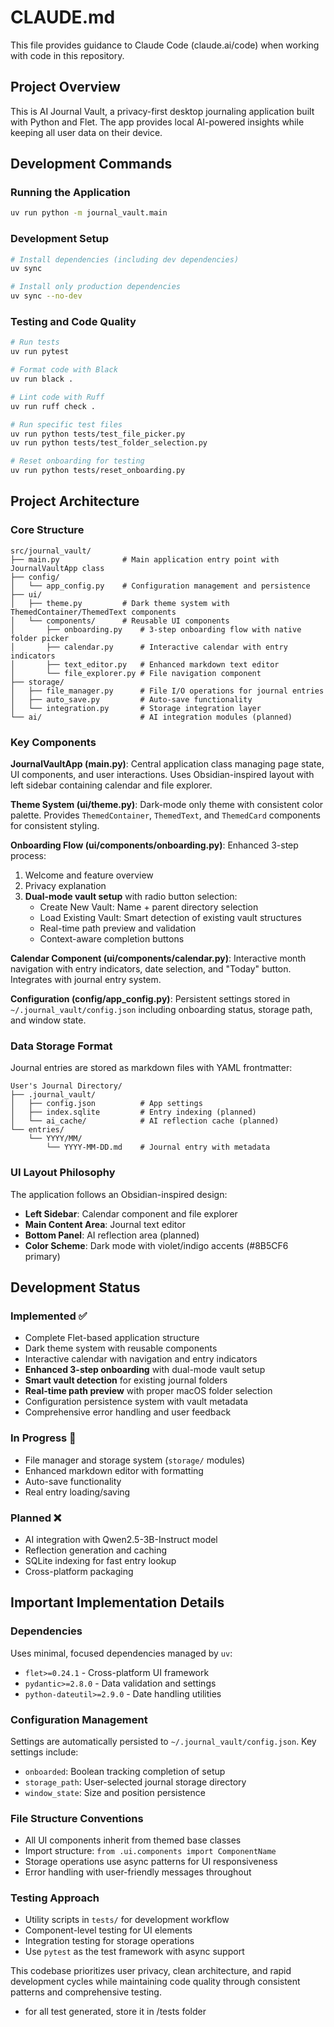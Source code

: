 # CLAUDE.md

This file provides guidance to Claude Code (claude.ai/code) when working with code in this repository.

## Project Overview

This is AI Journal Vault, a privacy-first desktop journaling application built with Python and Flet. The app provides local AI-powered insights while keeping all user data on their device.

## Development Commands

### Running the Application
```bash
uv run python -m journal_vault.main
```

### Development Setup
```bash
# Install dependencies (including dev dependencies)
uv sync

# Install only production dependencies
uv sync --no-dev
```

### Testing and Code Quality
```bash
# Run tests
uv run pytest

# Format code with Black
uv run black .

# Lint code with Ruff
uv run ruff check .

# Run specific test files
uv run python tests/test_file_picker.py
uv run python tests/test_folder_selection.py

# Reset onboarding for testing
uv run python tests/reset_onboarding.py
```

## Project Architecture

### Core Structure
```
src/journal_vault/
├── main.py              # Main application entry point with JournalVaultApp class
├── config/
│   └── app_config.py    # Configuration management and persistence
├── ui/
│   ├── theme.py         # Dark theme system with ThemedContainer/ThemedText components
│   └── components/      # Reusable UI components
│       ├── onboarding.py    # 3-step onboarding flow with native folder picker
│       ├── calendar.py      # Interactive calendar with entry indicators
│       ├── text_editor.py   # Enhanced markdown text editor
│       └── file_explorer.py # File navigation component
├── storage/
│   ├── file_manager.py      # File I/O operations for journal entries
│   ├── auto_save.py         # Auto-save functionality
│   └── integration.py       # Storage integration layer
└── ai/                      # AI integration modules (planned)
```

### Key Components

**JournalVaultApp (main.py)**: Central application class managing page state, UI components, and user interactions. Uses Obsidian-inspired layout with left sidebar containing calendar and file explorer.

**Theme System (ui/theme.py)**: Dark-mode only theme with consistent color palette. Provides `ThemedContainer`, `ThemedText`, and `ThemedCard` components for consistent styling.

**Onboarding Flow (ui/components/onboarding.py)**: Enhanced 3-step process:
1. Welcome and feature overview
2. Privacy explanation 
3. **Dual-mode vault setup** with radio button selection:
   - Create New Vault: Name + parent directory selection
   - Load Existing Vault: Smart detection of existing vault structures
   - Real-time path preview and validation
   - Context-aware completion buttons

**Calendar Component (ui/components/calendar.py)**: Interactive month navigation with entry indicators, date selection, and "Today" button. Integrates with journal entry system.

**Configuration (config/app_config.py)**: Persistent settings stored in `~/.journal_vault/config.json` including onboarding status, storage path, and window state.

### Data Storage Format

Journal entries are stored as markdown files with YAML frontmatter:
```
User's Journal Directory/
├── .journal_vault/
│   ├── config.json          # App settings
│   ├── index.sqlite         # Entry indexing (planned)
│   └── ai_cache/            # AI reflection cache (planned)
└── entries/
    └── YYYY/MM/
        └── YYYY-MM-DD.md    # Journal entry with metadata
```

### UI Layout Philosophy

The application follows an Obsidian-inspired design:
- **Left Sidebar**: Calendar component and file explorer
- **Main Content Area**: Journal text editor
- **Bottom Panel**: AI reflection area (planned)
- **Color Scheme**: Dark mode with violet/indigo accents (#8B5CF6 primary)

## Development Status

### Implemented ✅
- Complete Flet-based application structure
- Dark theme system with reusable components  
- Interactive calendar with navigation and entry indicators
- **Enhanced 3-step onboarding** with dual-mode vault setup
- **Smart vault detection** for existing journal folders
- **Real-time path preview** with proper macOS folder selection
- Configuration persistence system with vault metadata
- Comprehensive error handling and user feedback

### In Progress 🔄
- File manager and storage system (`storage/` modules)
- Enhanced markdown editor with formatting
- Auto-save functionality
- Real entry loading/saving

### Planned ❌
- AI integration with Qwen2.5-3B-Instruct model
- Reflection generation and caching
- SQLite indexing for fast entry lookup
- Cross-platform packaging

## Important Implementation Details

### Dependencies
Uses minimal, focused dependencies managed by `uv`:
- `flet>=0.24.1` - Cross-platform UI framework
- `pydantic>=2.8.0` - Data validation and settings
- `python-dateutil>=2.9.0` - Date handling utilities

### Configuration Management
Settings are automatically persisted to `~/.journal_vault/config.json`. Key settings include:
- `onboarded`: Boolean tracking completion of setup
- `storage_path`: User-selected journal storage directory
- `window_state`: Size and position persistence

### File Structure Conventions
- All UI components inherit from themed base classes
- Import structure: `from .ui.components import ComponentName`
- Storage operations use async patterns for UI responsiveness
- Error handling with user-friendly messages throughout

### Testing Approach
- Utility scripts in `tests/` for development workflow
- Component-level testing for UI elements
- Integration testing for storage operations
- Use `pytest` as the test framework with async support

This codebase prioritizes user privacy, clean architecture, and rapid development cycles while maintaining code quality through consistent patterns and comprehensive testing.
- for all test generated, store it in /tests folder